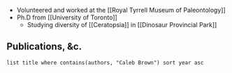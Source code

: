 - Volunteered and worked at the [[Royal Tyrrell Museum of Paleontology]]
- Ph.D from [[University of Toronto]]
	- Studying diversity of [[Ceratopsia]] in [[Dinosaur Provincial Park]]
## Publications, &c.
```dataview
list title where contains(authors, "Caleb Brown") sort year asc
```